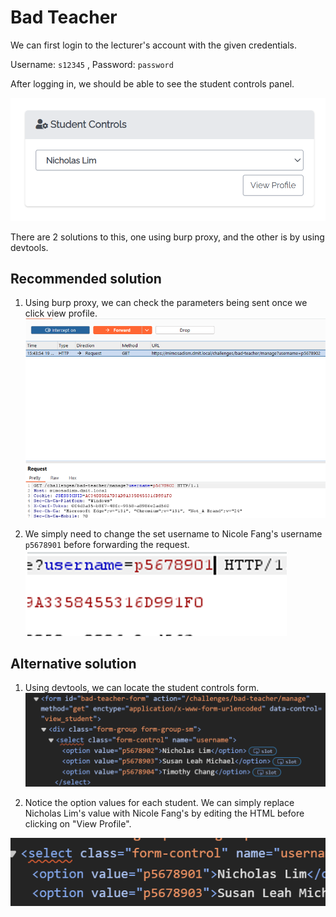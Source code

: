 # Bad Teacher

We can first login to the lecturer's account with the given credentials.

Username: `s12345` , Password: `password`

After logging in, we should be able to see the student controls panel.

![view profile form](https://github.com/Jardhyx/my-notes/blob/main/assets/Access%20Control/1.png)

There are 2 solutions to this, one using burp proxy, and the other is by using devtools.

## Recommended solution

1. Using burp proxy, we can check the parameters being sent once we click view profile.
![burp](https://github.com/Jardhyx/my-notes/blob/main/assets/Access%20Control/2.png)

2. We simply need to change the set username to Nicole Fang's username `p5678901` before forwarding the request.
![burp](https://github.com/Jardhyx/my-notes/blob/main/assets/Access%20Control/5.png)

## Alternative solution

1. Using devtools, we can locate the student controls form.
![devtools stuff](https://github.com/Jardhyx/my-notes/blob/main/assets/Access%20Control/3.png)

2. Notice the option values for each student. We can simply replace Nicholas Lim's value with Nicole Fang's by editing the HTML before clicking on "View Profile".

![devtools stuff](https://github.com/Jardhyx/my-notes/blob/main/assets/Access%20Control/4%20(1).png)